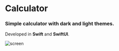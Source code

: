 # Calculator

### Simple calculator with dark and light themes.

Developed in **Swift** and **SwiftUI**.

![screen](https://user-images.githubusercontent.com/45512200/128601107-30fd0923-a9bd-4ccb-8e03-e9e979b2ae58.png)
